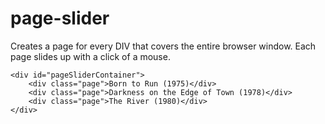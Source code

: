 # page-slider

Creates a page for every DIV that covers the entire browser window. Each page slides up with a click of a mouse.

```
<div id="pageSliderContainer">
	<div class="page">Born to Run (1975)</div>
	<div class="page">Darkness on the Edge of Town (1978)</div>
	<div class="page">The River (1980)</div>
</div>
```
